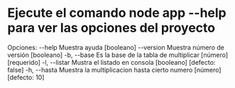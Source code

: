 # Ejecute el comando node app --help para ver las opciones del proyecto

Opciones:
      --help     Muestra ayuda                                        [booleano]
      --version  Muestra número de versión                            [booleano]
  -b, --base     Es la base de la tabla de multiplicar      [número] [requerido]
  -l, --listar   Mustra el listado en consola        [booleano] [defecto: false]
  -h, --hasta    Muestra la multiplicacion hasta cierto numero
                                                          [número] [defecto: 10]